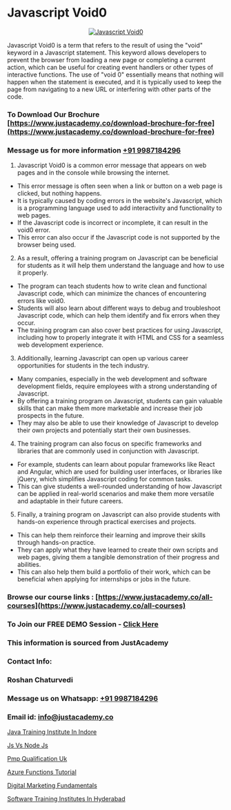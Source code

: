 # Javascript Void0

<p align="center">
  <a href="https://justacademy.co/course-detail/javascript-training">
    <img src="https://justacademy.co/storage2/course_image/1676636853_course_image.webp" alt="Javascript Void0">
  </a>
</p>


Javascript Void0 is a term that refers to the result of using the "void" keyword in a Javascript statement. This keyword allows developers to prevent the browser from loading a new page or completing a current action, which can be useful for creating event handlers or other types of interactive functions. The use of "void 0" essentially means that nothing will happen when the statement is executed, and it is typically used to keep the page from navigating to a new URL or interfering with other parts of the code. 
### To Download Our Brochure [https://www.justacademy.co/download-brochure-for-free](https://www.justacademy.co/download-brochure-for-free)
### Message us for more information [+91 9987184296](https://api.whatsapp.com/send?phone=919987184296)
1) Javascript Void0 is a common error message that appears on web pages and in the console while browsing the internet.
- This error message is often seen when a link or button on a web page is clicked, but nothing happens.
- It is typically caused by coding errors in the website's Javascript, which is a programming language used to add interactivity and functionality to web pages.
- If the Javascript code is incorrect or incomplete, it can result in the void0 error.
- This error can also occur if the Javascript code is not supported by the browser being used.

2) As a result, offering a training program on Javascript can be beneficial for students as it will help them understand the language and how to use it properly.
- The program can teach students how to write clean and functional Javascript code, which can minimize the chances of encountering errors like void0.
- Students will also learn about different ways to debug and troubleshoot Javascript code, which can help them identify and fix errors when they occur.
- The training program can also cover best practices for using Javascript, including how to properly integrate it with HTML and CSS for a seamless web development experience.

3) Additionally, learning Javascript can open up various career opportunities for students in the tech industry.
- Many companies, especially in the web development and software development fields, require employees with a strong understanding of Javascript.
- By offering a training program on Javascript, students can gain valuable skills that can make them more marketable and increase their job prospects in the future.
- They may also be able to use their knowledge of Javascript to develop their own projects and potentially start their own businesses.

4) The training program can also focus on specific frameworks and libraries that are commonly used in conjunction with Javascript.
- For example, students can learn about popular frameworks like React and Angular, which are used for building user interfaces, or libraries like jQuery, which simplifies Javascript coding for common tasks.
- This can give students a well-rounded understanding of how Javascript can be applied in real-world scenarios and make them more versatile and adaptable in their future careers.

5) Finally, a training program on Javascript can also provide students with hands-on experience through practical exercises and projects.
- This can help them reinforce their learning and improve their skills through hands-on practice.
- They can apply what they have learned to create their own scripts and web pages, giving them a tangible demonstration of their progress and abilities.
- This can also help them build a portfolio of their work, which can be beneficial when applying for internships or jobs in the future.

### Browse our course links : [https://www.justacademy.co/all-courses](https://www.justacademy.co/all-courses) 
### To Join our FREE DEMO Session - [Click Here](https://www.justacademy.co/register-for-course-demo)


### This information is sourced from JustAcademy
### Contact Info:
### Roshan Chaturvedi
### Message us on Whatsapp: [+91 9987184296](https://api.whatsapp.com/send?phone=919987184296)
### Email id: [info@justacademy.co](mailto:info@justacademy.co)
                
[Java Training Institute In Indore](https://www.linkedin.com/pulse/java-training-institute-indore-justacademy-chennai-h6wde?trackingId=AqvhA2bxNkL6Z%2FDCtjRlNQ%3D%3D&lipi=urn%3Ali%3Apage%3Ad_flagship3_company_admin%3BKj9O4drgTv6a%2Fs28VD3x9A%3D%3D)

[Js Vs Node Js](https://www.linkedin.com/pulse/js-vs-node-justacademy-coimbatore-miyoc?trackingId=nYgOOO6hedundD5NCh1JBQ%3D%3D&lipi=urn%3Ali%3Apage%3Ad_flagship3_company_admin%3BzebO8%2FdlQdOp%2FzsKprgh%2FA%3D%3D)

[Pmp Qualification Uk](https://medium.com/@surajvaishnav5015/pmp-qualification-uk-733bc8a556af)

[Azure Functions Tutorial](https://medium.com/@negishivu99/azure-functions-tutorial-6d945a7fa9c4)

[Digital Marketing Fundamentals](https://justacademyin.github.io/Articles/Digital-Marketing-Fundamentals)

[Software Training Institutes In Hyderabad](https://justacademyin.github.io/justacademy/software-training-institutes-in-hyderabad)

